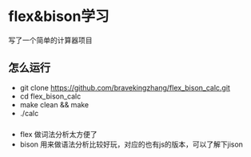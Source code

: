 # flex&bison学习
写了一个简单的计算器项目

## 怎么运行
- git clone https://github.com/bravekingzhang/flex_bison_calc.git
- cd flex_bison_calc
- make clean && make
- ./calc

###
- flex 做词法分析太方便了
- bison 用来做语法分析比较好玩，对应的也有js的版本，可以了解下jison

